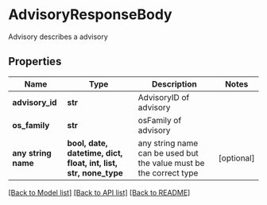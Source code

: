 # AdvisoryResponseBody

Advisory describes a advisory

## Properties
Name | Type | Description | Notes
------------ | ------------- | ------------- | -------------
**advisory_id** | **str** | AdvisoryID of advisory | 
**os_family** | **str** | osFamily of advisory | 
**any string name** | **bool, date, datetime, dict, float, int, list, str, none_type** | any string name can be used but the value must be the correct type | [optional]

[[Back to Model list]](../README.md#documentation-for-models) [[Back to API list]](../README.md#documentation-for-api-endpoints) [[Back to README]](../README.md)


